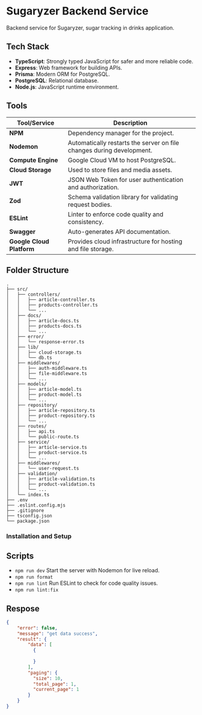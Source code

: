 # Sugaryzer Backend Service
Backend service for Sugaryzer, sugar tracking in drinks application.

## Tech Stack
- **TypeScript**: Strongly typed JavaScript for safer and more reliable code.
- **Express**: Web framework for building APIs.
- **Prisma**: Modern ORM for PostgreSQL.
- **PostgreSQL**: Relational database.
- **Node.js**: JavaScript runtime environment.

## Tools
| Tool/Service          | Description                                                                 |
|-----------------------|-----------------------------------------------------------------------------|
| **NPM**               | Dependency manager for the project.                                          |
| **Nodemon**           | Automatically restarts the server on file changes during development.         |
| **Compute Engine**     | Google Cloud VM to host PostgreSQL.                                         |
| **Cloud Storage**      | Used to store files and media assets.                                       |
| **JWT**                | JSON Web Token for user authentication and authorization.                   |
| **Zod**                | Schema validation library for validating request bodies.                     |
| **ESLint**             | Linter to enforce code quality and consistency.                             |
| **Swagger**            | Auto-generates API documentation.                                           |
| **Google Cloud Platform** | Provides cloud infrastructure for hosting and file storage.              |

## Folder Structure
```
.
├── src/
│   ├── controllers/
│   │   ├── article-controller.ts
│   │   ├── products-controller.ts
│   │   └── ...
│   ├── docs/
│   │   ├── article-docs.ts
│   │   ├── products-docs.ts
│   │   └── ...
│   ├── error/
│   │   └── response-error.ts
│   ├── lib/
│   │   ├── cloud-storage.ts
│   │   └── db.ts
│   ├── middlewares/
│   │   ├── auth-middleware.ts
│   │   ├── file-middleware.ts
│   │   └── ...
│   ├── models/
│   │   ├── article-model.ts
│   │   ├── product-model.ts
│   │   └── ...
│   ├── repository/
│   │   ├── article-repository.ts
│   │   ├── product-repository.ts
│   │   └── ...
│   ├── routes/
│   │   ├── api.ts
│   │   └── public-route.ts
│   ├── service/
│   │   ├── article-service.ts
│   │   ├── product-service.ts
│   │   └── ...
│   ├── middlewares/
│   │   └── user-request.ts
│   ├── validation/
│   │   ├── article-validation.ts
│   │   ├── product-validation.ts
│   │   └── ...
│   └── index.ts
├── .env
├── .eslint.config.mjs
├── .gitignore
├── tsconfig.json
└── package.json
```

### Installation and Setup


## Scripts
- `npm run dev` Start the server with Nodemon for live reload.
- `npm run format`
- `npm run lint` Run ESLint to check for code quality issues.
- `npm run lint:fix`

## Respose
```json
{
    "error": false,
    "message": "get data success",
    "result": { 
        "data": [
          {
            
          }
        ],
        "paging": {
          "size": 10,
          "total_page": 1,
          "current_page": 1
        }
    }
}
```
